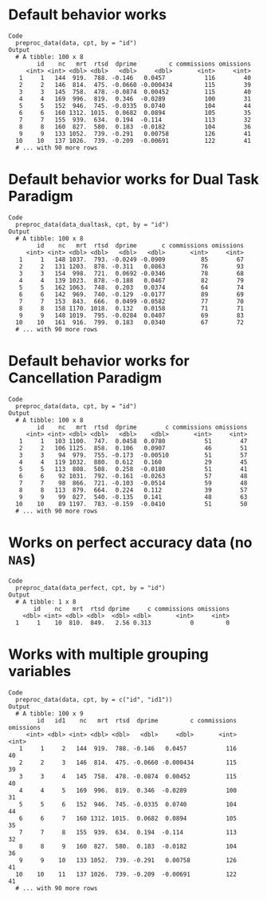 # Default behavior works

    Code
      preproc_data(data, cpt, by = "id")
    Output
      # A tibble: 100 x 8
            id    nc   mrt  rtsd  dprime         c commissions omissions
         <int> <int> <dbl> <dbl>   <dbl>     <dbl>       <int>     <int>
       1     1   144  919.  788. -0.146   0.0457           116        40
       2     2   146  814.  475. -0.0660 -0.000434         115        39
       3     3   145  758.  478. -0.0874  0.00452          115        40
       4     4   169  996.  819.  0.346  -0.0289           100        31
       5     5   152  946.  745. -0.0335  0.0740           104        44
       6     6   160 1312. 1015.  0.0682  0.0894           105        35
       7     7   155  939.  634.  0.194  -0.114            113        32
       8     8   160  827.  580.  0.183  -0.0182           104        36
       9     9   133 1052.  739. -0.291   0.00758          126        41
      10    10   137 1026.  739. -0.209  -0.00691          122        41
      # ... with 90 more rows

# Default behavior works for Dual Task Paradigm

    Code
      preproc_data(data_dualtask, cpt, by = "id")
    Output
      # A tibble: 100 x 8
            id    nc   mrt  rtsd  dprime       c commissions omissions
         <int> <int> <dbl> <dbl>   <dbl>   <dbl>       <int>     <int>
       1     1   148 1037.  793. -0.0249 -0.0909          85        67
       2     2   131 1203.  878. -0.311   0.0863          76        93
       3     3   154  998.  721.  0.0692 -0.0346          78        68
       4     4   139 1023.  878. -0.188   0.0467          82        79
       5     5   162 1063.  748.  0.203   0.0374          64        74
       6     6   142  969.  740. -0.129  -0.0177          89        69
       7     7   153  843.  666.  0.0499 -0.0582          77        70
       8     8   158 1170. 1018.  0.132   0.0158          71        71
       9     9   148 1019.  795. -0.0284  0.0407          69        83
      10    10   161  916.  799.  0.183   0.0340          67        72
      # ... with 90 more rows

# Default behavior works for Cancellation Paradigm

    Code
      preproc_data(data, cpt, by = "id")
    Output
      # A tibble: 100 x 8
            id    nc   mrt  rtsd  dprime        c commissions omissions
         <int> <int> <dbl> <dbl>   <dbl>    <dbl>       <int>     <int>
       1     1   103 1100.  747.  0.0458  0.0780           51        47
       2     2   106 1125.  858.  0.106   0.0907           46        51
       3     3    94  979.  755. -0.173  -0.00510          51        57
       4     4   119 1032.  880.  0.612   0.160            29        45
       5     5   113  808.  508.  0.258  -0.0180           51        41
       6     6    92 1031.  792. -0.161  -0.0263           57        48
       7     7    98  866.  721. -0.103  -0.0514           59        48
       8     8   113  879.  664.  0.224   0.112            39        57
       9     9    99  827.  540. -0.135   0.141            48        63
      10    10    89 1197.  783. -0.159  -0.0410           51        50
      # ... with 90 more rows

# Works on perfect accuracy data (no `NA`s)

    Code
      preproc_data(data_perfect, cpt, by = "id")
    Output
      # A tibble: 1 x 8
           id    nc   mrt  rtsd dprime     c commissions omissions
        <dbl> <int> <dbl> <dbl>  <dbl> <dbl>       <int>     <int>
      1     1    10  810.  849.   2.56 0.313           0         0

# Works with multiple grouping variables

    Code
      preproc_data(data, cpt, by = c("id", "id1"))
    Output
      # A tibble: 100 x 9
            id   id1    nc   mrt  rtsd  dprime         c commissions omissions
         <int> <dbl> <int> <dbl> <dbl>   <dbl>     <dbl>       <int>     <int>
       1     1     2   144  919.  788. -0.146   0.0457           116        40
       2     2     3   146  814.  475. -0.0660 -0.000434         115        39
       3     3     4   145  758.  478. -0.0874  0.00452          115        40
       4     4     5   169  996.  819.  0.346  -0.0289           100        31
       5     5     6   152  946.  745. -0.0335  0.0740           104        44
       6     6     7   160 1312. 1015.  0.0682  0.0894           105        35
       7     7     8   155  939.  634.  0.194  -0.114            113        32
       8     8     9   160  827.  580.  0.183  -0.0182           104        36
       9     9    10   133 1052.  739. -0.291   0.00758          126        41
      10    10    11   137 1026.  739. -0.209  -0.00691          122        41
      # ... with 90 more rows

